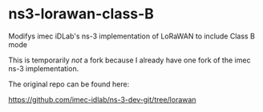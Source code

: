 # ns3-lorawan-class-B
Modifys imec iDLab's ns-3 implementation of LoRaWAN to include Class B mode

This is temporarily *not* a fork because I already have one fork of the imec ns-3 implementation.

The original repo can be found here:

https://github.com/imec-idlab/ns-3-dev-git/tree/lorawan
